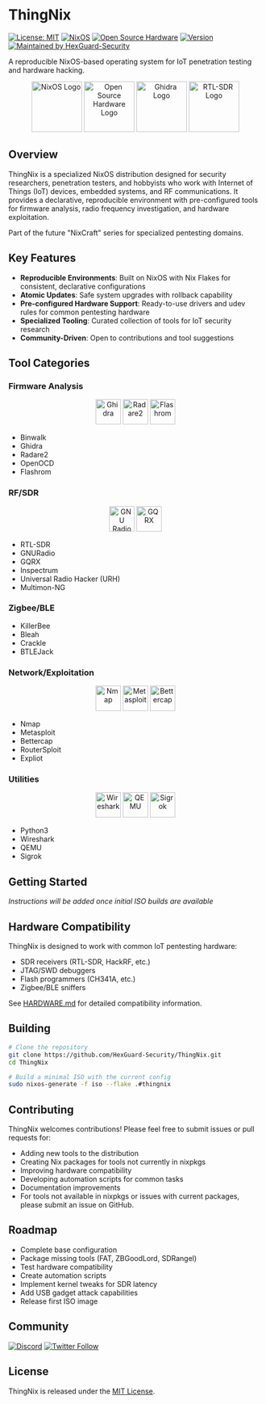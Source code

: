 # ThingNix

[![License: MIT](https://img.shields.io/badge/License-MIT-yellow.svg)](https://opensource.org/licenses/MIT)
[![NixOS](https://img.shields.io/badge/NixOS-25.05-blue.svg?logo=nixos&logoColor=white)](https://nixos.org)
[![Open Source Hardware](https://img.shields.io/badge/Hardware-Open%20Source-orange.svg?logo=open-source-initiative&logoColor=white)](https://www.oshwa.org)
[![Version](https://img.shields.io/badge/Version-0.1.0--alpha-brightgreen.svg)](https://github.com/HexGuard-Security/ThingNix/releases)
[![Maintained by HexGuard-Security](https://img.shields.io/badge/Maintained%20by-HexGuard--Security-red.svg)](https://github.com/HexGuard-Security)

A reproducible NixOS-based operating system for IoT penetration testing and hardware hacking.

<div align="center">
  <img src="https://nixos.org/logo/nixos-logo-only-hires.png" alt="NixOS Logo" height="100"/>
  <img src="https://upload.wikimedia.org/wikipedia/commons/f/fd/Open-source-hardware-logo.svg" alt="Open Source Hardware Logo" height="100"/>
  <img src="https://raw.githubusercontent.com/NationalSecurityAgency/ghidra/master/Ghidra/Framework/Generic/src/main/resources/images/GhidraIcon64.png" alt="Ghidra Logo" height="100"/>
  <img src="https://www.rtl-sdr.com/wp-content/uploads/2013/04/SDRSharp1.png" alt="RTL-SDR Logo" height="100"/>
</div>

## Overview

ThingNix is a specialized NixOS distribution designed for security researchers, penetration testers, and hobbyists who work with Internet of Things (IoT) devices, embedded systems, and RF communications. It provides a declarative, reproducible environment with pre-configured tools for firmware analysis, radio frequency investigation, and hardware exploitation.

Part of the future "NixCraft" series for specialized pentesting domains.

## Key Features

- **Reproducible Environments**: Built on NixOS with Nix Flakes for consistent, declarative configurations
- **Atomic Updates**: Safe system upgrades with rollback capability
- **Pre-configured Hardware Support**: Ready-to-use drivers and udev rules for common pentesting hardware
- **Specialized Tooling**: Curated collection of tools for IoT security research
- **Community-Driven**: Open to contributions and tool suggestions

## Tool Categories

### Firmware Analysis
<div align="center">
  <img src="https://www.ghidra-sre.org/images/GHIDRA_1.png" alt="Ghidra" height="50"/>
  <img src="https://camo.githubusercontent.com/77da1459712b5504d6ac8a846de5dd629a866aa89f3c399cdfee49a644ca4b06/68747470733a2f2f7777772e72616461726532746563686e69717565732e636f6d2f696d616765732f7261645f6c6f676f2e706e67" alt="Radare2" height="50"/>
  <img src="https://www.flashrom.org/images/0/04/Flashrom.svg" alt="Flashrom" height="50"/>
</div>

- Binwalk
- Ghidra
- Radare2
- OpenOCD
- Flashrom

### RF/SDR
<div align="center">
  <img src="https://upload.wikimedia.org/wikipedia/commons/7/7d/Gnuradio_logo_icon.png" alt="GNU Radio" height="50"/>
  <img src="https://gqrx.dk/wp-content/uploads/2016/06/gqrx-logo.png" alt="GQRX" height="50"/>
</div>

- RTL-SDR
- GNURadio
- GQRX
- Inspectrum
- Universal Radio Hacker (URH)
- Multimon-NG

### Zigbee/BLE
- KillerBee
- Bleah
- Crackle
- BTLEJack

### Network/Exploitation
<div align="center">
  <img src="https://nmap.org/images/nmap-logo-256x256.png" alt="Nmap" height="50"/>
  <img src="https://www.metasploit.com/includes/images/favicon.ico" alt="Metasploit" height="50"/>
  <img src="https://www.bettercap.org/assets/favicons/android-chrome-512x512.png" alt="Bettercap" height="50"/>
</div>

- Nmap
- Metasploit
- Bettercap
- RouterSploit
- Expliot

### Utilities
<div align="center">
  <img src="https://www.wireshark.org/assets/theme-2015/images/wireshark_logo.png" alt="Wireshark" height="50"/>
  <img src="https://upload.wikimedia.org/wikipedia/commons/thumb/0/0b/Qt_logo_2016.svg/1200px-Qt_logo_2016.svg.png" alt="QEMU" height="50"/>
  <img src="https://sigrok.org/wiki/images/f/fe/Pulseview-logo.png" alt="Sigrok" height="50"/>
</div>

- Python3
- Wireshark
- QEMU
- Sigrok

## Getting Started

*Instructions will be added once initial ISO builds are available*

## Hardware Compatibility

ThingNix is designed to work with common IoT pentesting hardware:

- SDR receivers (RTL-SDR, HackRF, etc.)
- JTAG/SWD debuggers
- Flash programmers (CH341A, etc.)
- Zigbee/BLE sniffers

See [HARDWARE.md](HARDWARE.md) for detailed compatibility information.

## Building

```bash
# Clone the repository
git clone https://github.com/HexGuard-Security/ThingNix.git
cd ThingNix

# Build a minimal ISO with the current config
sudo nixos-generate -f iso --flake .#thingnix
```

## Contributing

ThingNix welcomes contributions! Please feel free to submit issues or pull requests for:

- Adding new tools to the distribution
- Creating Nix packages for tools not currently in nixpkgs
- Improving hardware compatibility
- Developing automation scripts for common tasks
- Documentation improvements
- For tools not available in nixpkgs or issues with current packages, please submit an issue on GitHub.

## Roadmap

- Complete base configuration
- Package missing tools (FAT, ZBGoodLord, SDRangel)
- Test hardware compatibility
- Create automation scripts
- Implement kernel tweaks for SDR latency
- Add USB gadget attack capabilities
- Release first ISO image

## Community

[![Discord](https://img.shields.io/discord/1234567890?color=7289da&label=Discord&logo=discord&logoColor=white)](https://discord.gg/thingnix)
[![Twitter Follow](https://img.shields.io/twitter/follow/HexGuardSec?style=social)](https://twitter.com/HexGuardSec)

## License

ThingNix is released under the [MIT License](LICENSE).
